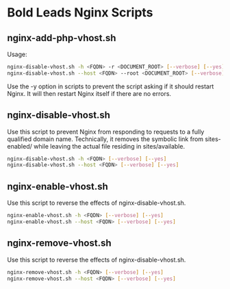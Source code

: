 # Bold Leads Nginx Scripts

## nginx-add-php-vhost.sh

Usage:
```bash
nginx-disable-vhost.sh -h <FQDN> -r <DOCUMENT_ROOT> [--verbose] [--yes]
nginx-disable-vhost.sh --host <FQDN> --root <DOCUMENT_ROOT> [--verbose] [--yes]
```

Use the -y option in scripts to prevent the script asking if it should restart
Nginx.  It will then restart Nginx itself if there are no errors.

## nginx-disable-vhost.sh

Use this script to prevent Nginx from responding to requests to a fully
qualified domain name.  Technically, it removes the symbolic link from
sites-enabled/ while leaving the actual file residing in sites/available.
```bash
nginx-disable-vhost.sh -h <FQDN> [--verbose] [--yes]
nginx-disable-vhost.sh --host <FQDN> [--verbose] [--yes]
```

## nginx-enable-vhost.sh

Use this script to reverse the effects of nginx-disable-vhost.sh.
```bash
nginx-enable-vhost.sh -h <FQDN> [--verbose] [--yes]
nginx-enable-vhost.sh --host <FQDN> [--verbose] [--yes]
```


## nginx-remove-vhost.sh

Use this script to reverse the effects of nginx-disable-vhost.sh.
```bash
nginx-remove-vhost.sh -h <FQDN> [--verbose] [--yes]
nginx-remove-vhost.sh --host <FQDN> [--verbose] [--yes]
```


